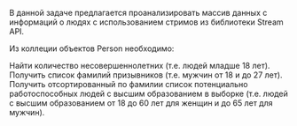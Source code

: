 В данной задаче предлагается проанализировать массив данных с информаций о людях с использованием стримов из библиотеки Stream API.

Из коллеции объектов Person необходимо:

Найти количество несовершеннолетних (т.е. людей младше 18 лет).
Получить список фамилий призывников (т.е. мужчин от 18 и до 27 лет).
Получить отсортированный по фамилии список потенциально работоспособных людей с высшим образованием в выборке (т.е. людей с высшим образованием от 18 до 60 лет для женщин и до 65 лет для мужчин).
